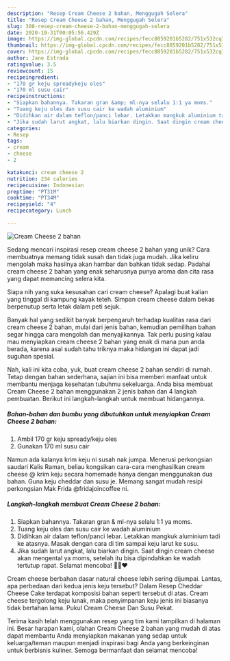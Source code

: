 ```yaml
---
description: "Resep Cream Cheese 2 bahan, Menggugah Selera"
title: "Resep Cream Cheese 2 bahan, Menggugah Selera"
slug: 308-resep-cream-cheese-2-bahan-menggugah-selera
date: 2020-10-31T00:05:56.429Z
image: https://img-global.cpcdn.com/recipes/fecc8859201b5282/751x532cq70/cream-cheese-2-bahan-foto-resep-utama.jpg
thumbnail: https://img-global.cpcdn.com/recipes/fecc8859201b5282/751x532cq70/cream-cheese-2-bahan-foto-resep-utama.jpg
cover: https://img-global.cpcdn.com/recipes/fecc8859201b5282/751x532cq70/cream-cheese-2-bahan-foto-resep-utama.jpg
author: Jane Estrada
ratingvalue: 3.5
reviewcount: 15
recipeingredient:
- "170 gr keju spreadykeju oles"
- "170 ml susu cair"
recipeinstructions:
- "Siapkan bahannya. Takaran gran &amp; ml-nya selalu 1:1 ya moms."
- "Tuang keju oles dan susu cair ke wadah aluminium"
- "Didihkan air dalam teflon/panci lebar. Letakkan mangkuk aluminium tadi ke atasnya. Masak dengan cara di tim sampai keju larut ke susu."
- "Jika sudah larut angkat, lalu biarkan dingin. Saat dingin cream cheese akan mengental ya moms, setelah itu bisa dipindahkan ke wadah tertutup rapat. Selamat mencoba! 🖐🏻❤"
categories:
- Resep
tags:
- cream
- cheese
- 2

katakunci: cream cheese 2 
nutrition: 234 calories
recipecuisine: Indonesian
preptime: "PT31M"
cooktime: "PT34M"
recipeyield: "4"
recipecategory: Lunch

---
```



![Cream Cheese 2 bahan](https://img-global.cpcdn.com/recipes/fecc8859201b5282/751x532cq70/cream-cheese-2-bahan-foto-resep-utama.jpg)

Sedang mencari inspirasi resep cream cheese 2 bahan yang unik? Cara membuatnya memang tidak susah dan tidak juga mudah. Jika keliru mengolah maka hasilnya akan hambar dan bahkan tidak sedap. Padahal cream cheese 2 bahan yang enak seharusnya punya aroma dan cita rasa yang dapat memancing selera kita.

Siapa nih yang suka kesusahan cari cream cheese? Apalagi buat kalian yang tinggal di kampung kayak teteh. Simpan cream cheese dalam bekas berpenutup serta letak dalam peti sejuk.

Banyak hal yang sedikit banyak berpengaruh terhadap kualitas rasa dari cream cheese 2 bahan, mulai dari jenis bahan, kemudian pemilihan bahan segar hingga cara mengolah dan menyajikannya. Tak perlu pusing kalau mau menyiapkan cream cheese 2 bahan yang enak di mana pun anda berada, karena asal sudah tahu triknya maka hidangan ini dapat jadi suguhan spesial.


Nah, kali ini kita coba, yuk, buat cream cheese 2 bahan sendiri di rumah. Tetap dengan bahan sederhana, sajian ini bisa memberi manfaat untuk membantu menjaga kesehatan tubuhmu sekeluarga. Anda bisa membuat Cream Cheese 2 bahan menggunakan 2 jenis bahan dan 4 langkah pembuatan. Berikut ini langkah-langkah untuk membuat hidangannya.

<!--inarticleads1-->

##### Bahan-bahan dan bumbu yang dibutuhkan untuk menyiapkan Cream Cheese 2 bahan:

1. Ambil 170 gr keju spready/keju oles
1. Gunakan 170 ml susu cair


Namun ada kalanya krim keju ni susah nak jumpa. Menerusi perkongsian saudari Kalis Raman, beliau kongsikan cara-cara menghasilkan cream cheese @ krim keju secara homemade hanya dengan menggunakan dua bahan. Guna keju cheddar dan susu je. Memang sangat mudah resipi perkongsian Mak Frida @fridajoincoffee ni. 

<!--inarticleads2-->

##### Langkah-langkah membuat Cream Cheese 2 bahan:

1. Siapkan bahannya. Takaran gran &amp; ml-nya selalu 1:1 ya moms.
1. Tuang keju oles dan susu cair ke wadah aluminium
1. Didihkan air dalam teflon/panci lebar. Letakkan mangkuk aluminium tadi ke atasnya. Masak dengan cara di tim sampai keju larut ke susu.
1. Jika sudah larut angkat, lalu biarkan dingin. Saat dingin cream cheese akan mengental ya moms, setelah itu bisa dipindahkan ke wadah tertutup rapat. Selamat mencoba! 🖐🏻❤


Cream cheese berbahan dasar natural cheese lebih sering dijumpai. Lantas, apa perbedaan dari kedua jenis keju tersebut? Dalam Resep Cheddar Cheese Cake terdapat komposisi bahan seperti tersebut di atas. Cream cheese tergolong keju lunak, maka penyimpanan keju jenis ini biasanya tidak bertahan lama. Pukul Cream Cheese Dan Susu Pekat. 

Terima kasih telah menggunakan resep yang tim kami tampilkan di halaman ini. Besar harapan kami, olahan Cream Cheese 2 bahan yang mudah di atas dapat membantu Anda menyiapkan makanan yang sedap untuk keluarga/teman maupun menjadi inspirasi bagi Anda yang berkeinginan untuk berbisnis kuliner. Semoga bermanfaat dan selamat mencoba!
